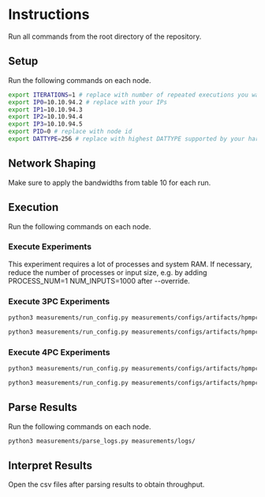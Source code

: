 # Instructions

Run all commands from the root directory of the repository.

## Setup

Run the following commands on each node.

```sh
export ITERATIONS=1 # replace with number of repeated executions you want to run
export IP0=10.10.94.2 # replace with your IPs
export IP1=10.10.94.3
export IP2=10.10.94.4
export IP3=10.10.94.5
export PID=0 # replace with node id
export DATTYPE=256 # replace with highest DATTYPE supported by your hardware
```

## Network Shaping

Make sure to apply the bandwidths from table 10 for each run.

## Execution

Run the following commands on each node.

### Execute Experiments
This experiment requires a lot of processes and system RAM. If necessary, reduce the number of processes or input size, e.g. by adding PROCESS_NUM=1 NUM_INPUTS=1000 after --override.

### Execute 3PC Experiments

```sh
python3 measurements/run_config.py measurements/configs/artifacts/hpmpc/table10/table10_aes-3PC.conf -i $ITERATIONS -a $IP0 -b $IP1 -c $IP2 -p $PID 

python3 measurements/run_config.py measurements/configs/artifacts/hpmpc/table10/table10_aes-PRE-3PC.conf -i $ITERATIONS -a $IP0 -b $IP1 -c $IP2 -p $PID 
```

### Execute 4PC Experiments
```sh
python3 measurements/run_config.py measurements/configs/artifacts/hpmpc/table10/table10_aes-4PC.conf -i $ITERATIONS -a $IP0 -b $IP1 -c $IP2 -d $IP3 -p $PID 

python3 measurements/run_config.py measurements/configs/artifacts/hpmpc/table10/table10_aes-PRE-4PC.conf -i $ITERATIONS -a $IP0 -b $IP1 -c $IP2 -d $IP3 -p $PID 
```


## Parse Results

Run the following commands on each node.

```sh
python3 measurements/parse_logs.py measurements/logs/
```

## Interpret Results

Open the csv files after parsing results to obtain throughput.
